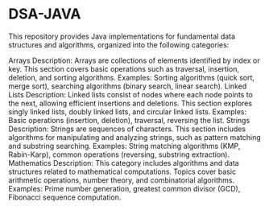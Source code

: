 # DSA-JAVA
This repository provides Java implementations for fundamental data structures and algorithms, organized into the following categories:

Arrays
Description: Arrays are collections of elements identified by index or key. This section covers basic operations such as traversal, insertion, deletion, and sorting algorithms.
Examples: Sorting algorithms (quick sort, merge sort), searching algorithms (binary search, linear search).
Linked Lists
Description: Linked lists consist of nodes where each node points to the next, allowing efficient insertions and deletions. This section explores singly linked lists, doubly linked lists, and circular linked lists.
Examples: Basic operations (insertion, deletion), traversal, reversing the list.
Strings
Description: Strings are sequences of characters. This section includes algorithms for manipulating and analyzing strings, such as pattern matching and substring searching.
Examples: String matching algorithms (KMP, Rabin-Karp), common operations (reversing, substring extraction).
Mathematics
Description: This category includes algorithms and data structures related to mathematical computations. Topics cover basic arithmetic operations, number theory, and combinatorial algorithms.
Examples: Prime number generation, greatest common divisor (GCD), Fibonacci sequence computation.
